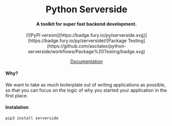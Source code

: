 <h1 align="center">
  Python Serverside
  <br>
</h1>

<h4 align="center">A toolkit for super fast backend development.</h4>

<p align="center">
[![PyPI version](https://badge.fury.io/py/serverside.svg)](https://badge.fury.io/py/serverside)![Package Testing](https://github.com/asciialex/python-serverside/workflows/Package%20Testing/badge.svg)
</p>

<p align="center">
  <a href="https://asciialex.github.io/python-serverside/">Documentation</a>
</p>

<h4>Why?</h4>

We want to take as much boilerplate out of writing applications as
possible, so that you can focus on the logic of why you started your
application in the first place.

<h4>Instalation</h4>

```bash
pip3 install serverside
```
